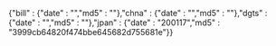 {"bill" : {"date" : "","md5" : ""},"chna" : {"date" : "","md5" : ""},"dgts" : {"date" : "","md5" : ""},"jpan" : {"date" : "200117","md5" : "3999cb64820f474bbe645682d755681e"}}
